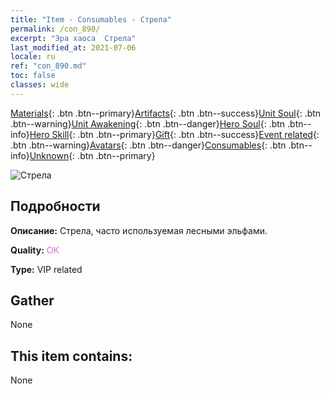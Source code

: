 ```yaml
---
title: "Item - Consumables - Стрела"
permalink: /con_890/
excerpt: "Эра хаоса  Стрела"
last_modified_at: 2021-07-06
locale: ru
ref: "con_890.md"
toc: false
classes: wide
---
```

 [Materials](/ItemsRU/){: .btn .btn--primary}[Artifacts](/ItemsRU/Artifacts/){: .btn .btn--success}[Unit Soul](/ItemsRU/UnitSoul/){: .btn .btn--warning}[Unit Awakening](/ItemsRU/UnitAwakening/){: .btn .btn--danger}[Hero Soul](/ItemsRU/HeroSoul/){: .btn .btn--info}[Hero Skill](/ItemsRU/HeroSkill/){: .btn .btn--primary}[Gift](/ItemsRU/Gift/){: .btn .btn--success}[Event related](/ItemsRU/Events/){: .btn .btn--warning}[Avatars](/ItemsRU/Avatars/){: .btn .btn--danger}[Consumables](/ItemsRU/Consumables/){: .btn .btn--info}[Unknown](/ItemsRU/Unknown/){: .btn .btn--primary}

 ![Стрела](/images/t/i_arrow.png)

## Подробности
 **Описание:** Стрела, часто используемая лесными эльфами.

 **Quality:** <span style="color: #DA70D6">OK</span>

 **Type:** VIP related

## Gather

  None

## This item contains:

  None

